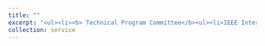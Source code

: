 ```yaml
---
title: ""
excerpt: "<ul><li><b> Technical Program Committee</b><ul><li>IEEE International Conference on Computer Communications(INFOCOM) 2023, 2024</li><li>IEEE Conference on Communications and Network Security (CNS) 2022,2023</li><li>IEEE International Conference on Computer Communications and Networks (ICCCN) 2023</li><li>ACM Workshop on Privacy in the Electronic Society (WPES) 2022, 2023</li><li>IEEE International Conference on Computer Communications(INFOCOM) Demo 2022</li><li>IEEE International Conference on Mobile Ad-Hoc and Smart Systems (MASS) 2022</li></ul><b>Journal Reviewer</b><ul><li> IEEE/ACM Transactions on Networking </li><li> IEEE Transactions on Mobile Computing </li><li> IEEE Transactions on Vehicular Technology </li><li> IEEE Transactions on Dependable and Secure Computing </li><li> IEEE Transactions on Cognitive Communications and Networking </li><li> Wireless Networks (WINET)</li></ul></li><li><b>Organizing Committee</b><ul><li> Graduate Steering Committee member for <a href='https://sites.udel.edu/wie/'> Women in Engineering </a> of UD.  </li></ul></li><br></ul>"
collection: service
---
```



